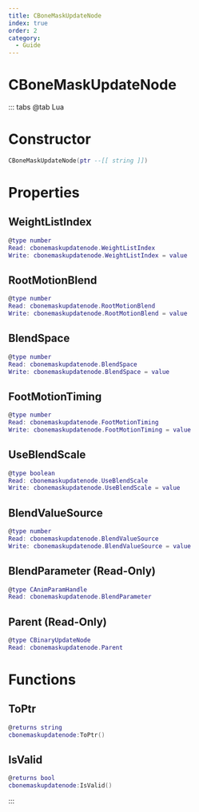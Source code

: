 ```yaml
---
title: CBoneMaskUpdateNode
index: true
order: 2
category:
  - Guide
---
```


# CBoneMaskUpdateNode

::: tabs
@tab Lua
# Constructor
```lua
CBoneMaskUpdateNode(ptr --[[ string ]])
```
# Properties
## WeightListIndex 
```lua
@type number
Read: cbonemaskupdatenode.WeightListIndex
Write: cbonemaskupdatenode.WeightListIndex = value
```
## RootMotionBlend 
```lua
@type number
Read: cbonemaskupdatenode.RootMotionBlend
Write: cbonemaskupdatenode.RootMotionBlend = value
```
## BlendSpace 
```lua
@type number
Read: cbonemaskupdatenode.BlendSpace
Write: cbonemaskupdatenode.BlendSpace = value
```
## FootMotionTiming 
```lua
@type number
Read: cbonemaskupdatenode.FootMotionTiming
Write: cbonemaskupdatenode.FootMotionTiming = value
```
## UseBlendScale 
```lua
@type boolean
Read: cbonemaskupdatenode.UseBlendScale
Write: cbonemaskupdatenode.UseBlendScale = value
```
## BlendValueSource 
```lua
@type number
Read: cbonemaskupdatenode.BlendValueSource
Write: cbonemaskupdatenode.BlendValueSource = value
```
## BlendParameter (Read-Only)
```lua
@type CAnimParamHandle
Read: cbonemaskupdatenode.BlendParameter
```
## Parent (Read-Only)
```lua
@type CBinaryUpdateNode
Read: cbonemaskupdatenode.Parent
```
# Functions
## ToPtr
```lua
@returns string
cbonemaskupdatenode:ToPtr()
```
## IsValid
```lua
@returns bool
cbonemaskupdatenode:IsValid()
```

:::